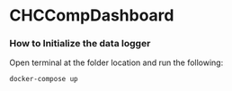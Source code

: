 # CHCCompDashboard

### How to Initialize the data logger
Open terminal at the folder location and run the following:
```
docker-compose up
```
